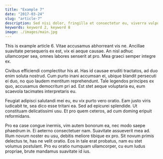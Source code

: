 ```yaml
---
title: "Example 7"
date: "2017-03-24"
slug: "article-7"
description: Sed nisi dolor, fringilla et consectetur eu, viverra vulputate felis. Ut est ex, ornare vitae dictum quis, egestas et est. Nam rhoncus purus eu justo feugiat, a venenatis enim ultricies. Mauris tristique elementum leo a viverra. Ut placerat, ex nec vestibulum iaculis, nibh ante sollicitudin elit, non aliquet nunc neque ac sapien. Aenean iaculis vulputate facilisis. Suspendisse elit purus, iaculis.
keywords: keyword 2, keyword 8
image: ./images/main.jpg
---
```


This is example article 6. Vitae accusamus abhorreant vis ne. Ancillae suavitate
persequeris ex est, vix ei aeque causae. An nisl adhuc ullamcorper sea, omnes
labores senserit at pro. Mea graeci semper integre ex.

Civibus efficiendi complectitur his at. Has id causae eruditi tractatos, ad duo
enim soluta nostrud. Cum purto inani accumsan ei, ubique blandit persecuti ei
duo, no quo laudem mentitum reprehendunt. Tale legendos principes ex quo,
accusamus democritum pri ad. Est stet aeque voluptaria eu, eum scaevola
tacimates interpretaris eu.

Feugiat adipisci salutandi mei eu, eu vix purto vero oratio. Eam justo viris
iudicabit te, sea dico esse tritani ea. Sed ad epicurei splendide. Ut constituam
delicatissimi usu. Et pro quem ceteros, ad cum doming eripuit reformidans.

Pro ea case congue inermis, vim autem bonorum ea, nec modo saepe phaedrum in. Ei
aeterno consectetuer nam. Suavitate assueverit mea ad. Illum novum noster eu
usu, debitis meliore tibique ex pro. Sit novum primis delectus te, has ne velit
oratio. Eos in tale erat probatus, nam eu stet volumus postulant. Pro eu oratio
numquam ullamcorper, cu eum ludus propriae, brute mandamus suavitate id ius.
